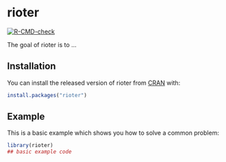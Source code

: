 
# rioter

<!-- badges: start -->
[![R-CMD-check](https://github.com/kevinrue/rioter/workflows/R-CMD-check/badge.svg)](https://github.com/kevinrue/rioter/actions)
<!-- badges: end -->

The goal of rioter is to ...

## Installation

You can install the released version of rioter from [CRAN](https://CRAN.R-project.org) with:

``` r
install.packages("rioter")
```

## Example

This is a basic example which shows you how to solve a common problem:

``` r
library(rioter)
## basic example code
```


